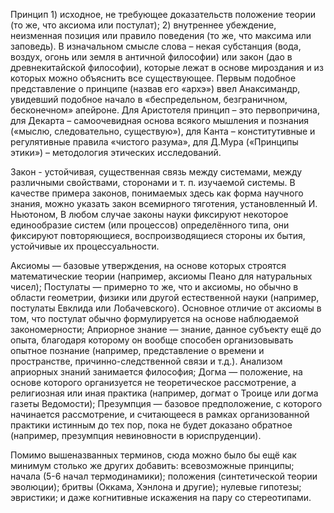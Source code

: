 Принцип  1) исходное, не требующее доказательств положение теории (то же, что аксиома или постулат); 2) внутреннее убеждение, неизменная позиция или правило поведения (то же, что максима или заповедь). В изначальном смысле слова – некая субстанция (вода, воздух, огонь или земля в античной философии) или закон (дао в древнекитайской философии), которые лежат в основе мироздания и из которых можно объяснить все существующее. Первым подобное представление о принципе (назвав его «архэ») ввел Анаксимандр, увидевший подобное начало в «беспредельном, безграничном, бесконечном» апейроне. Для Аристотеля принцип – это первопричина, для Декарта – самоочевидная основа всякого мышления и познания («мыслю, следовательно, существую»), для Канта – конститутивные и регулятивные правила «чистого разума», для Д.Мура («Принципы этики») – методология этических исследований.

Закон - устойчивая, существенная связь между системами, между различными свойствами, сторонами и т. п. изучаемой системы. В качестве примера законов, понимаемых здесь как форма научного знания, можно указать закон всемирного тяготения, установленный И. Ньютоном, В любом случае законы науки фиксируют некоторое единообразие систем (или процессов) определённого типа, они фиксируют повторяющиеся, воспроизводящиеся стороны их бытия, устойчивые их процессуальности. 

Аксиомы — базовые утверждения, на основе которых строятся математические теории (например, аксиомы Пеано для натуральных чисел);
Постулаты — примерно то же, что и аксиомы, но обычно в области геометрии, физики или другой естественной науки (например, постулаты Евклида или Лобачевского). Основное отличие от аксиомы в том, что постулат обычно формулируется на основе наблюдаемой закономерности;
Априорное знание — знание, данное субъекту ещё до опыта, благодаря которому он вообще способен организовывать опытное познание (например, представление о времени и пространстве, причинно-следственной связи и т.д.). Анализом априорных знаний занимается философия;
Догма — положение, на основе которого организуется не теоретическое рассмотрение, а религиозная или иная практика (например, догмат о Троице или догма газеты Ведомости);
Презумпция — базовое предположение, с которого начинается рассмотрение, и считающееся в рамках организованной практики истинным до тех пор, пока не будет доказано обратное (например, презумпция невиновности в юриспруденции).

Помимо вышеназванных терминов, сюда можно было бы ещё как минимум столько же других добавить:
всевозможные принципы;
начала (5-6 начал термодинамики);
положения (синтетической теории эволюции);
бритвы (Оккама, Хэнлона и другие);
нулевые гипотезы;
эвристики;
и даже когнитивные искажения на пару со стереотипами.